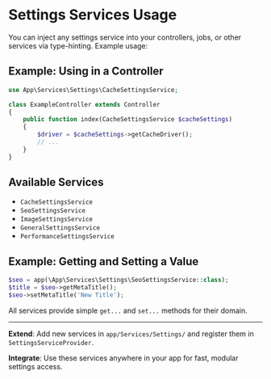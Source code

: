 # Settings Services Usage

You can inject any settings service into your controllers, jobs, or other services via type-hinting. Example usage:

## Example: Using in a Controller

```php
use App\Services\Settings\CacheSettingsService;

class ExampleController extends Controller
{
    public function index(CacheSettingsService $cacheSettings)
    {
        $driver = $cacheSettings->getCacheDriver();
        // ...
    }
}
```

## Available Services
- `CacheSettingsService`
- `SeoSettingsService`
- `ImageSettingsService`
- `GeneralSettingsService`
- `PerformanceSettingsService`

## Example: Getting and Setting a Value
```php
$seo = app(\App\Services\Settings\SeoSettingsService::class);
$title = $seo->getMetaTitle();
$seo->setMetaTitle('New Title');
```

All services provide simple `get...` and `set...` methods for their domain.

---

**Extend**: Add new services in `app/Services/Settings/` and register them in `SettingsServiceProvider`.

**Integrate**: Use these services anywhere in your app for fast, modular settings access.
